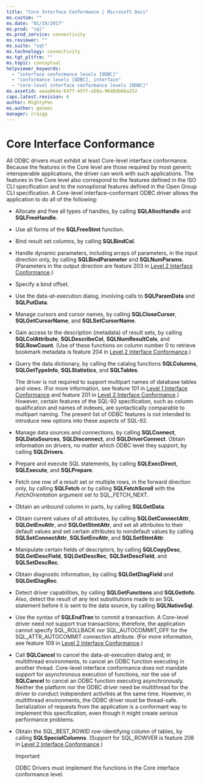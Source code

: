 ```yaml
---
title: "Core Interface Conformance | Microsoft Docs"
ms.custom: ""
ms.date: "01/19/2017"
ms.prod: "sql"
ms.prod_service: connectivity
ms.reviewer: ""
ms.suite: "sql"
ms.technology: connectivity
ms.tgt_pltfrm: ""
ms.topic: conceptual
helpviewer_keywords: 
  - "interface conformance levels [ODBC]"
  - "conformance levels [ODBC], interface"
  - "core-level interface conformance levels [ODBC]"
ms.assetid: aaaa864a-6477-45ff-a50a-96d8db66a252
caps.latest.revision: 6
author: MightyPen
ms.author: genemi
manager: craigg
---
```

# Core Interface Conformance
All ODBC drivers must exhibit at least Core-level interface conformance. Because the features in the Core level are those required by most generic interoperable applications, the driver can work with such applications. The features in the Core level also correspond to the features defined in the ISO CLI specification and to the nonoptional features defined in the Open Group CLI specification. A Core-level interface–conformant ODBC driver allows the application to do all of the following:  
  
-   Allocate and free all types of handles, by calling **SQLAllocHandle** and **SQLFreeHandle**.  
  
-   Use all forms of the **SQLFreeStmt** function.  
  
-   Bind result set columns, by calling **SQLBindCol**.  
  
-   Handle dynamic parameters, including arrays of parameters, in the input direction only, by calling **SQLBindParameter** and **SQLNumParams**. (Parameters in the output direction are feature 203 in [Level 2 Interface Conformance](../../../odbc/reference/develop-app/level-2-interface-conformance.md).)  
  
-   Specify a bind offset.  
  
-   Use the data-at-execution dialog, involving calls to **SQLParamData** and **SQLPutData**.  
  
-   Manage cursors and cursor names, by calling **SQLCloseCursor**, **SQLGetCursorName**, and **SQLSetCursorName**.  
  
-   Gain access to the description (metadata) of result sets, by calling **SQLColAttribute**, **SQLDescribeCol**, **SQLNumResultCols**, and **SQLRowCount**. (Use of these functions on column number 0 to retrieve bookmark metadata is feature 204 in [Level 2 Interface Conformance](../../../odbc/reference/develop-app/level-2-interface-conformance.md).)  
  
-   Query the data dictionary, by calling the catalog functions **SQLColumns**, **SQLGetTypeInfo**, **SQLStatistics**, and **SQLTables**.  
  
     The driver is not required to support multipart names of database tables and views. (For more information, see feature 101 in [Level 1 Interface Conformance](../../../odbc/reference/develop-app/level-1-interface-conformance.md) and feature 201 in [Level 2 Interface Conformance](../../../odbc/reference/develop-app/level-2-interface-conformance.md).) However, certain features of the SQL-92 specification, such as column qualification and names of indexes, are syntactically comparable to multipart naming. The present list of ODBC features is not intended to introduce new options into these aspects of SQL-92.  
  
-   Manage data sources and connections, by calling **SQLConnect**, **SQLDataSources**, **SQLDisconnect**, and **SQLDriverConnect**. Obtain information on drivers, no matter which ODBC level they support, by calling **SQLDrivers**.  
  
-   Prepare and execute SQL statements, by calling **SQLExecDirect**, **SQLExecute**, and **SQLPrepare**.  
  
-   Fetch one row of a result set or multiple rows, in the forward direction only, by calling **SQLFetch** or by calling **SQLFetchScroll** with the *FetchOrientation* argument set to SQL_FETCH_NEXT.  
  
-   Obtain an unbound column in parts, by calling **SQLGetData**.  
  
-   Obtain current values of all attributes, by calling **SQLGetConnectAttr**, **SQLGetEnvAttr**, and **SQLGetStmtAttr**, and set all attributes to their default values and set certain attributes to nondefault values by calling **SQLSetConnectAttr**, **SQLSetEnvAttr**, and **SQLSetStmtAttr**.  
  
-   Manipulate certain fields of descriptors, by calling **SQLCopyDesc**, **SQLGetDescField**, **SQLGetDescRec**, **SQLSetDescField**, and **SQLSetDescRec**.  
  
-   Obtain diagnostic information, by calling **SQLGetDiagField** and **SQLGetDiagRec**.  
  
-   Detect driver capabilities, by calling **SQLGetFunctions** and **SQLGetInfo**. Also, detect the result of any text substitutions made to an SQL statement before it is sent to the data source, by calling **SQLNativeSql**.  
  
-   Use the syntax of **SQLEndTran** to commit a transaction. A Core-level driver need not support true transactions; therefore, the application cannot specify SQL_ROLLBACK nor SQL_AUTOCOMMIT_OFF for the SQL_ATTR_AUTOCOMMIT connection attribute. (For more information, see feature 109 in [Level 2 Interface Conformance](../../../odbc/reference/develop-app/level-2-interface-conformance.md).)  
  
-   Call **SQLCancel** to cancel the data-at-execution dialog and, in multithread environments, to cancel an ODBC function executing in another thread. Core-level interface conformance does not mandate support for asynchronous execution of functions, nor the use of **SQLCancel** to cancel an ODBC function executing asynchronously. Neither the platform nor the ODBC driver need be multithread for the driver to conduct independent activities at the same time. However, in multithread environments, the ODBC driver must be thread-safe. Serialization of requests from the application is a conformant way to implement this specification, even though it might create serious performance problems.  
  
-   Obtain the SQL_BEST_ROWID row-identifying column of tables, by calling **SQLSpecialColumns**. (Support for SQL_ROWVER is feature 208 in [Level 2 Interface Conformance](../../../odbc/reference/develop-app/level-2-interface-conformance.md).)  
  
    > [!IMPORTANT]  
    >  ODBC Drivers must implement the functions in the Core interface conformance level.
